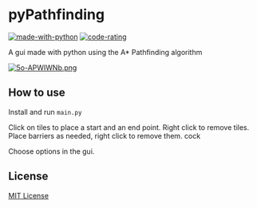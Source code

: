 # pyPathfinding
[![made-with-python](https://img.shields.io/badge/Made%20with-Python-1f425f.svg)](https://www.python.org/)
[![code-rating](https://img.shields.io/lgtm/grade/python/github/bitofbeans/pyPathfinding)](https://lgtm.com/projects/g/bitofbeans/pyPathfinding/context:python)

A gui made with python using the A* Pathfinding algorithm  

[![5o-APWIWNb.png](https://i.postimg.cc/fTZ4nY6x/5o-APWIWNb.png)](https://postimg.cc/JtTYjH7n)

## How to use
Install and run `main.py`

Click on tiles to place a start and an end point.
Right click to remove tiles.
Place barriers as needed, right click to remove them. cock

Choose options in the gui.

## License
[MIT License](https://choosealicense.com/licenses/mit/)
